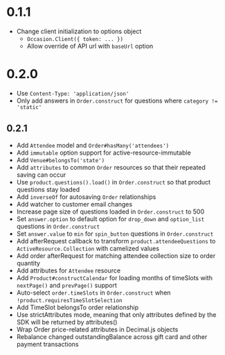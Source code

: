 # 0.1.1

* Change client initialization to options object
  * `Occasion.Client({ token: ... })`
  * Allow override of API url with `baseUrl` option
  
# 0.2.0

* Use `Content-Type: 'application/json'`
* Only add answers in `Order.construct` for questions where `category != 'static'`

## 0.2.1

* Add `Attendee` model and `Order#hasMany('attendees')`
* Add `immutable` option support for active-resource-immutable
* Add `Venue#belongsTo('state')`
* Add `attributes` to common `Order` resources so that their repeated saving can occur
* Use `product.questions().load()` in `Order.construct` so that product questions stay loaded
* Add `inverseOf` for autosaving `Order` relationships
* Add watcher to customer email changes
* Increase page size of questions loaded in `Order.construct` to 500
* Set `answer.option` to default option for `drop_down` and `option_list` questions in `Order.construct`
* Set `answer.value` to `min` for `spin_button` questions in `Order.construct`
* Add afterRequest callback to transform `product.attendeeQuestions` to `ActiveResource.Collection` with camelized values
* Add order afterRequest for matching attendee collection size to order quantity
* Add attributes for `Attendee` resource
* Add `Product#constructCalendar` for loading months of timeSlots with `nextPage()` and `prevPage()` support
* Auto-select `order.timeSlots` in `Order.construct` when `!product.requiresTimeSlotSelection`
* Add TimeSlot belongsTo order relationship
* Use strictAttributes mode, meaning that only attributes defined by the SDK will be returned by attributes()
* Wrap Order price-related attributes in Decimal.js objects
* Rebalance changed outstandingBalance across gift card and other payment transactions
